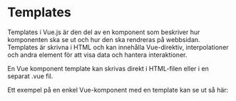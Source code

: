 # Templates

Templates i Vue.js är den del av en komponent som beskriver hur komponenten ska se ut och hur den ska rendreras på webbsidan. Templates är skrivna i HTML och kan innehålla Vue-direktiv, interpolationer och andra element för att visa data och hantera interaktioner.

En Vue komponent template kan skrivas direkt i HTML-filen eller i en separat .vue fil.

Ett exempel på en enkel Vue-komponent med en template kan se ut så här:

<template>
  <div>
    <h1>{{ message }}</h1>
    <button @click="changeMessage">Change message</button>
  </div>
</template>
